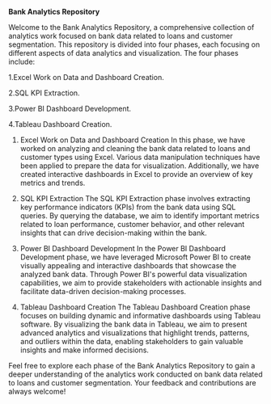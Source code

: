 **Bank Analytics Repository**


Welcome to the Bank Analytics Repository, a comprehensive collection of analytics work focused on bank data related to loans and customer segmentation. This repository is divided into four phases, each focusing on different aspects of data analytics and visualization. The four phases include:

1.Excel Work on Data and Dashboard Creation.

2.SQL KPI Extraction.

3.Power BI Dashboard Development.

4.Tableau Dashboard Creation.


1. Excel Work on Data and Dashboard Creation
In this phase, we have worked on analyzing and cleaning the bank data related to loans and customer types using Excel. Various data manipulation techniques have been applied to prepare the data for visualization. Additionally, we have created interactive dashboards in Excel to provide an overview of key metrics and trends.

2. SQL KPI Extraction
The SQL KPI Extraction phase involves extracting key performance indicators (KPIs) from the bank data using SQL queries. By querying the database, we aim to identify important metrics related to loan performance, customer behavior, and other relevant insights that can drive decision-making within the bank.

3. Power BI Dashboard Development
In the Power BI Dashboard Development phase, we have leveraged Microsoft Power BI to create visually appealing and interactive dashboards that showcase the analyzed bank data. Through Power BI's powerful data visualization capabilities, we aim to provide stakeholders with actionable insights and facilitate data-driven decision-making processes.

4. Tableau Dashboard Creation
The Tableau Dashboard Creation phase focuses on building dynamic and informative dashboards using Tableau software. By visualizing the bank data in Tableau, we aim to present advanced analytics and visualizations that highlight trends, patterns, and outliers within the data, enabling stakeholders to gain valuable insights and make informed decisions.

Feel free to explore each phase of the Bank Analytics Repository to gain a deeper understanding of the analytics work conducted on bank data related to loans and customer segmentation. Your feedback and contributions are always welcome!
